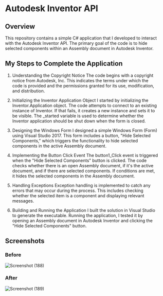 # Autodesk Inventor API
## Overview
This repository contains a simple C# application that I developed to interact with the Autodesk Inventor API. The primary goal of the code is to hide selected components within an Assembly document in Autodesk Inventor.

## My Steps to Complete the Application
1. Understanding the Copyright Notice
The code begins with a copyright notice from Autodesk, Inc. This indicates the terms under which the code is provided and the permissions granted for its use, modification, and distribution.

2. Initializing the Inventor Application Object
I started by initializing the Inventor.Application object. The code attempts to connect to an existing instance of Inventor. If that fails, it creates a new instance and sets it to be visible. The _started variable is used to determine whether the Inventor application should be shut down when the form is closed.

3. Designing the Windows Form
I designed a simple Windows Form (Form) using Visual Studio 2017. This form includes a button, "Hide Selected Components," which triggers the functionality to hide selected components in the active Assembly document.

4. Implementing the Button Click Event
The button1_Click event is triggered when the "Hide Selected Components" button is clicked. The code checks whether there is an open Assembly document, if it's the active document, and if there are selected components. If conditions are met, it hides the selected components in the Assembly document.

5. Handling Exceptions
Exception handling is implemented to catch any errors that may occur during the process. This includes checking whether the selected item is a component and displaying relevant messages.

6. Building and Running the Application
I built the solution in Visual Studio to generate the executable. Running the application, I tested it by opening an Assembly document in Autodesk Inventor and clicking the "Hide Selected Components" button.

## Screenshots 
### Before
![Screenshot (188)](https://github.com/mvanadana/InventorAPI/assets/149364066/7e881d41-3fbb-4ff6-b504-d9dc10bbe204)

### After

![Screenshot (189)](https://github.com/mvanadana/InventorAPI/assets/149364066/d27eebea-0b2c-4fda-84a7-13fea63b9802)
